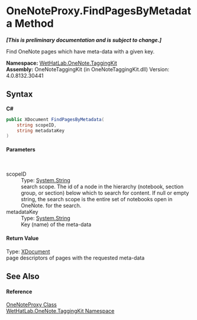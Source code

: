 # OneNoteProxy.FindPagesByMetadata Method 
 _**\[This is preliminary documentation and is subject to change.\]**_

Find OneNote pages which have meta-data with a given key.

**Namespace:**&nbsp;<a href="4e00c8ac-fc03-0e6d-d2fd-b2c7565a9aa0.md">WetHatLab.OneNote.TaggingKit</a><br />**Assembly:**&nbsp;OneNoteTaggingKit (in OneNoteTaggingKit.dll) Version: 4.0.8132.30441

## Syntax

**C#**<br />
``` C#
public XDocument FindPagesByMetadata(
	string scopeID,
	string metadataKey
)
```


#### Parameters
&nbsp;<dl><dt>scopeID</dt><dd>Type: <a href="http://msdn2.microsoft.com/en-us/library/s1wwdcbf" target="_blank">System.String</a><br />search scope. The id of a node in the hierarchy (notebook, section group, or section) below which to search for content. If null or empty string, the search scope is the entire set of notebooks open in OneNote. for the search.</dd><dt>metadataKey</dt><dd>Type: <a href="http://msdn2.microsoft.com/en-us/library/s1wwdcbf" target="_blank">System.String</a><br />Key (name) of the meta-data</dd></dl>

#### Return Value
Type: <a href="http://msdn2.microsoft.com/en-us/library/bb345449" target="_blank">XDocument</a><br />page descriptors of pages with the requested meta-data

## See Also


#### Reference
<a href="a46a793f-b110-250f-657a-ecb64aa3bbf7.md">OneNoteProxy Class</a><br /><a href="4e00c8ac-fc03-0e6d-d2fd-b2c7565a9aa0.md">WetHatLab.OneNote.TaggingKit Namespace</a><br />
